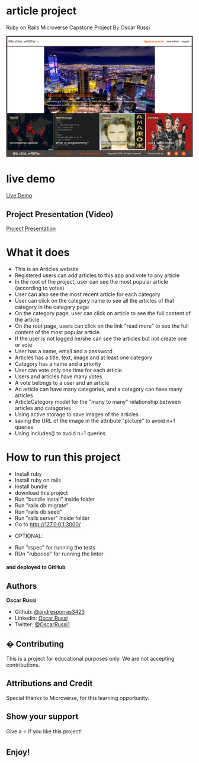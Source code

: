 #  article project

Ruby on Rails Microverse Capstone Project By Oscar Russi

![screenshot](./app/assets/images/screenshot.png)

# live demo

[Live Demo](https://blueberry-custard-86240.herokuapp.com)

## Project Presentation (Video)

[Project Presentation](https://www.loom.com/share/f8e24c7dbe3b42a9b6872b88d4d1fed1)

# What it does

- This is an Articles website
- Registered users can add articles to this app and vote to any article
- In the root of the project, user can see the most popular article (according to votes)
- User can also see the most recent article for each category
- User can click on the category name to see all the articles of that category in the category page
- On the category page, user can click on article to see the full content of the article
- On the root page, users can click on the link "read more" to see the full content of the most popular article.
- If the user is not logged he/she can see the articles but not create one or vote
- User has a name, email and a password
- Articles has a title, text, image and at least one category
- Category has a name and a priority
- User can vote only one time for each article
- Users and articles have many votes
- A vote belongs to a user and an article
- An article can have many categories, and a category can have many articles
- ArticleCategory model for the "many to many" relationship between articles and categories
- Using active storage to save images of the articles
- saving the URL of the image in the attribute "picture" to avoid n+1 queries
- Using includes() to avoid n+1 queries


# How to run this project

- Install ruby
- Install ruby on rails
- Install bundle
- download this project
- Run "bundle install" inside folder
- Run "rails db:migrate"
- Run "rails db:seed"
- Run "rails server" inside folder
- Go to http://127.0.0.1:3000/
* OPTIONAL:
- Run "rspec" for running the tests
- RUn "rubocop" for running the linter


#### and deployed to GitHub

## Authors

**Oscar Russi**
- Github: [@andresporras3423](https://github.com/andresporras3423/)
- Linkedin: [Oscar Russi](https://www.linkedin.com/in/oscar-andres-russi-porras/)
- Twitter: [@OscarRussi1](https://twitter.com/OscarRussi1)

## � Contributing

This is a project for educational purposes only. We are not accepting contributions.

## Attributions and Credit

Special thanks to Microverse, for this learning opportunity. 

## Show your support

Give a ⭐️ if you like this project!

## Enjoy!
